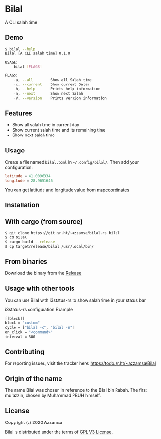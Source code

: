 # Bilal

A CLI salah time

## Demo

``` bash
$ bilal --help    
Bilal [A CLI salah time] 0.1.0

USAGE:
    bilal [FLAGS]

FLAGS:
    -a, --all        Show all Salah time
    -c, --current    Show current Salah
    -h, --help       Prints help information
    -n, --next       Show next Salah
    -V, --version    Prints version information

```

## Features

- Show all salah time in current day
- Show current salah time and its remaining time
- Show next salah time

## Usage

Create a file named `bilal.toml` in `~/.config/bilal/`. Then add your
configuration:


``` toml
latitude = 41.0096334
longitude = 28.9651646
```

You can get latitude and longitude value from
[mapcoordinates](https://www.mapcoordinates.net/en)


## Installation

## With cargo (from source)

``` bash
$ git clone https://git.sr.ht/~azzamsa/bilal.rs bilal
$ cd bilal
$ cargo build --release
$ cp target/release/bilal /usr/local/bin/
```

## From binaries

Download the binary from the [Release]()


## Usage with other tools

You can use Bilal with i3status-rs to show salah time in your status bar.

i3status-rs configuration Example:

``` bash
[[block]]
block = "custom"
cycle = ["bilal -c", "bilal -n"]
on_click = "<command>"
interval = 300
```
## Contributing

For reporting issues, visit the tracker here: https://todo.sr.ht/~azzamsa/Bilal

## Origin of the name

The name Bilal was chosen in reference to the Bilal bin Rabah. The first
mu'azzin, chosen by Muhammad PBUH himself.


## License

Copyright (c) 2020 Azzamsa

Bilal is distributed under the terms of [GPL V3 License](LICENSE).


